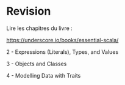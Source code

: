 # Revision

Lire les chapitres du livre :

https://underscore.io/books/essential-scala/

  2 - Expressions (Literals), Types, and Values

  3 - Objects and Classes

  4 - Modelling Data with Traits



